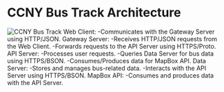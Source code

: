 # CCNY Bus Track Architecture
![CCNY Bus Track](https://github.com/udevii/ccny-bus-track/assets/47542935/bb0791d7-02f8-4b22-bd86-324083dde1de)
Web Client: 
-Communicates with the Gateway Server using HTTP/JSON.
Gateway Server: 
-Receives HTTP/JSON requests from the Web Client.
-Forwards requests to the API Server using HTTPS/Proto.
API Server:
-Processes user requests.
-Queries Data Server for bus data using HTTPS/BSON.
-Consumes/Produces data for MapBox API.
Data Server:
-Stores and manages bus-related data.
-Interacts with the API Server using HTTPS/BSON.
MapBox API:
-Consumes and produces data with the API Server.
